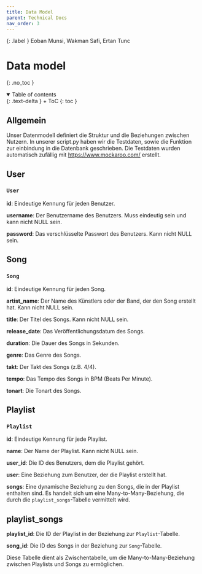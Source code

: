 ```yaml
---
title: Data Model
parent: Technical Docs
nav_order: 3
---
```


{: .label }
Eoban Munsi, Wakman Safi, Ertan Tunc

# Data model
{: .no_toc }

<details open markdown="block">
{: .text-delta }
<summary>Table of contents</summary>
+ ToC
{: toc }
</details>

## Allgemein

Unser Datenmodell definiert die Struktur und die Beziehungen zwischen Nutzern.
In unserer script.py haben wir die Testdaten, sowie die Funktion zur einbindung in die Datenbank geschrieben. Die Testdaten wurden automatisch zufällig mit https://www.mockaroo.com/ erstellt.

## User

### `User`

**id**: Eindeutige Kennung für jeden Benutzer.

**username**: Der Benutzername des Benutzers. Muss eindeutig sein und kann nicht NULL sein.

**password**: Das verschlüsselte Passwort des Benutzers. Kann nicht NULL sein.

## Song

### `Song`

**id**: Eindeutige Kennung für jeden Song.

**artist_name**: Der Name des Künstlers oder der Band, der den Song erstellt hat. Kann nicht NULL sein.

**title**: Der Titel des Songs. Kann nicht NULL sein.

**release_date**: Das Veröffentlichungsdatum des Songs.

**duration**: Die Dauer des Songs in Sekunden.

**genre**: Das Genre des Songs.

**takt**: Der Takt des Songs (z.B. 4/4).

**tempo**: Das Tempo des Songs in BPM (Beats Per Minute).

**tonart**: Die Tonart des Songs.

## Playlist

### `Playlist`

**id**: Eindeutige Kennung für jede Playlist.

**name**: Der Name der Playlist. Kann nicht NULL sein.

**user_id**: Die ID des Benutzers, dem die Playlist gehört.

**user**: Eine Beziehung zum Benutzer, der die Playlist erstellt hat.

**songs**: Eine dynamische Beziehung zu den Songs, die in der Playlist enthalten sind. Es handelt sich um eine Many-to-Many-Beziehung, die durch die `playlist_songs`-Tabelle vermittelt wird.

## playlist_songs

**playlist_id**: Die ID der Playlist in der Beziehung zur `Playlist`-Tabelle.

**song_id**: Die ID des Songs in der Beziehung zur `Song`-Tabelle.

Diese Tabelle dient als Zwischentabelle, um die Many-to-Many-Beziehung zwischen Playlists und Songs zu ermöglichen.

